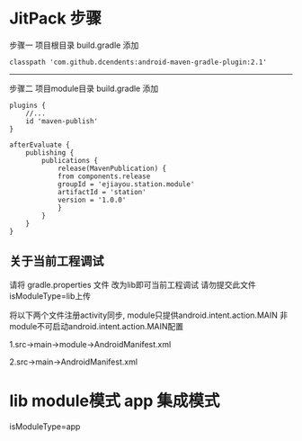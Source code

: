 # JitPack 步骤

步骤一 项目根目录 build.gradle 添加

```
classpath 'com.github.dcendents:android-maven-gradle-plugin:2.1'
```

------------------------------------------------------------------------------------------------------------------------

步骤二 项目module目录 build.gradle 添加

```
plugins {
    //...
    id 'maven-publish'
}
```

```
afterEvaluate {
    publishing {
        publications {
            release(MavenPublication) {
            from components.release
            groupId = 'ejiayou.station.module'
            artifactId = 'station'
            version = '1.0.0'
            }
        }
    }
}
```


## 关于当前工程调试

请将 gradle.properties 文件 改为lib即可当前工程调试 请勿提交此文件isModuleType=lib上传

将以下两个文件注册activity同步, module只提供android.intent.action.MAIN 非module不可启动android.intent.action.MAIN配置

1.src->main->module->AndroidManifest.xml

2.src->main->AndroidManifest.xml

# lib module模式 app 集成模式

isModuleType=app
